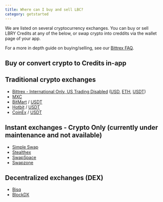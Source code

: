 ```yaml
---
title: Where can I buy and sell LBC?
category: getstarted
---
```


We are listed on several cryptocurrency exchanges. You can buy or sell LBRY Credits at any of the below, or swap crypto into creddits via the wallet page of your app.

For a more in depth guide on buying/selling, see our [Bittrex FAQ](/faq/buy-sell-bittrex).

## Buy or convert crypto to Credits in-app

## Traditional crypto exchanges
- [Bittrex - International Only, US Trading Disabled](https://bittrex.com/Market/Index?MarketName=BTC-LBC) ([USD](https://bittrex.com/Market/Index?MarketName=USD-LBC), [ETH](https://bittrex.com/Market/Index?MarketName=ETH-LBC), [USDT](https://bittrex.com/Market/Index?MarketName=USDT-LBC))
- [MXC](https://www.mxc.la/trade/easy#LBC_USDT)
- [BitMart](https://www.bitmart.com/trade/en?symbol=LBC_USDT&layout=basic) / [USDT](https://www.bitmart.com/trade/en?symbol=LBC_USDT&layout=basic)
- [Hotbit](https://www.hotbit.io/exchange?symbol=LBC_BTC) / [USDT](https://www.hotbit.io/exchange?symbol=LBC_USDT)
- [CoinEx](https://www.coinex.com/exchange?currency=btc&dest=lbc) / [USDT](https://www.coinex.com/exchange?currency=usdt&dest=lbc)

## Instant exchanges - Crypto Only (currently under maintenance and not available)
- [Simple Swap](https://simpleswap.io)
- [Stealthex](https://stealthex.io/)
- [SwapSpace](https://swapspace.co)
- [Swapzone](https://swapzone.io)

## Decentralized exchanges (DEX)
- [Bisq](https://bisq.network)
- [BlockDX](https://blockdx.net/)
